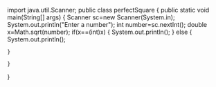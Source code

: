 import java.util.Scanner;
public class perfectSquare 
{
	public static void main(String[] args) {
	  Scanner sc=new Scanner(System.in);
	  System.out.println("Enter a number");
	  int number=sc.nextInt();
	  double x=Math.sqrt(number);
	  if(x==(int)x)
	  {
		System.out.println();
	  }
	  else
	  {
		System.out.println();

	}

	}
}
